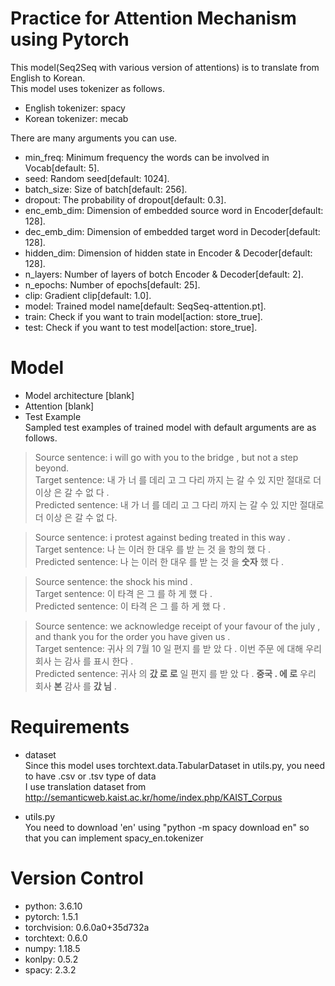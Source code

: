 Practice for Attention Mechanism using Pytorch
==============================================

This model(Seq2Seq with various version of attentions) is to translate from English to Korean.  
This model uses tokenizer as follows.
* English tokenizer: spacy
* Korean tokenizer: mecab  
  
There are many arguments you can use.
* min_freq: Minimum frequency the words can be involved in Vocab[default: 5].
* seed: Random seed[default: 1024].
* batch_size: Size of batch[default: 256].
* dropout: The probability of dropout[default: 0.3].
* enc_emb_dim: Dimension of embedded source word in Encoder[default: 128].
* dec_emb_dim: Dimension of embedded target word in Decoder[default: 128].
* hidden_dim: Dimension of hidden state in Encoder & Decoder[default: 128].
* n_layers: Number of layers of botch Encoder & Decoder[default: 2].
* n_epochs: Number of epochs[default: 25].
* clip: Gradient clip[default: 1.0].
* model: Trained model name[default: SeqSeq-attention.pt].
* train: Check if you want to train model[action: store_true].
* test: Check if you want to test model[action: store_true].

Model
=============================================
  
* Model architecture
[blank]  
* Attention
[blank]  
* Test Example  
Sampled test examples of trained model with default arguments are as follows.  
  
> Source sentence: i will go with you to the bridge , but not a step beyond.  
> Target sentence: 내 가 너 를 데리 고 그 다리 까지 는 갈 수 있 지만 절대로 더 이상 은 갈 수 없 다 .  
> Predicted sentence: 내 가 너 를 데리 고 그 다리 까지 는 갈 수 있 지만 절대로 더 이상 은 갈 수 없 다.  
  
> Source sentence: i protest against beding treated in this way .  
> Target sentence: 나 는 이러 한 대우 를 받 는 것 을 항의 했 다 .  
> Predicted sentence: 나 는 이러 한 대우 를 받 는 것 을 **숫자** 했 다 .  
  
> Source sentence: the shock <unk> his mind .  
> Target sentence: 이 타격 은 그 를 <unk> 하 게 했 다 .  
> Predicted sentence: 이 타격 은 그 를 <unk> 하 게 했 다 .  
  
> Source sentence: we acknowledge receipt of your favour of the <unk> july , and thank you for the order you have given us .  
> Target sentence: 귀사 의 7월 10 일 편지 를 받 았 다 . 이번 주문 에 대해 우리 회사 는 감사 를 표시 한다 .  
> Predicted sentence: 귀사 의 **갔 로 로** 일 편지 를 받 았 다 . **중국 . 에 로** 우리 회사 **본** 감사 를 **갔 님** .

  
Requirements
=============================================
* dataset  
Since this model uses torchtext.data.TabularDataset in utils.py, you need to have .csv or .tsv type of data  
I use translation dataset from http://semanticweb.kaist.ac.kr/home/index.php/KAIST_Corpus  

* utils.py  
You need to download 'en' using "python -m spacy download en" so that you can implement spacy_en.tokenizer  
  
Version Control
=============================================

* python: 3.6.10
* pytorch: 1.5.1
* torchvision: 0.6.0a0+35d732a
* torchtext: 0.6.0
* numpy: 1.18.5
* konlpy: 0.5.2
* spacy: 2.3.2
